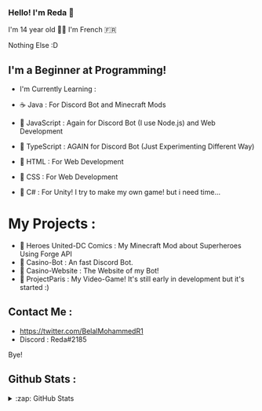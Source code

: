 ### Hello! I'm Reda 👋

I'm 14 year old 🧑🏽
I'm French 🇫🇷

Nothing Else :D

## I'm a Beginner at Programming!

- I'm Currently Learning :

- ☕️ Java : For Discord Bot and Minecraft Mods
- 🍵 JavaScript : Again for Discord Bot (I use Node.js) and Web Development
- 🧃 TypeScript : AGAIN for Discord Bot (Just Experimenting Different Way)
- 🎂 HTML : For Web Development
- 🍣 CSS : For Web Development
- 🍡 C# : For Unity! I try to make my own game! but i need time...

# My Projects :

- 🦌 Heroes United-DC Comics : My Minecraft Mod about Superheroes Using Forge API
- 🦝 Casino-Bot : An fast Discord Bot.
- 🐉 Casino-Website : The Website of my Bot!
- 💫 ProjectParis : My Video-Game! It's still early in development but it's started :)

## Contact Me :

- https://twitter.com/BelalMohammedR1
- Discord : Reda#2185

Bye!

## Github Stats :

</details>

<details>
  <summary>:zap: GitHub Stats</summary>

  <img align="left" alt="Reda's GitHub Stats" src="https://github-readme-stats.codestackr.vercel.app/api?username=Reda-BELA&show_icons=true&hide_border=true" />

</details>
